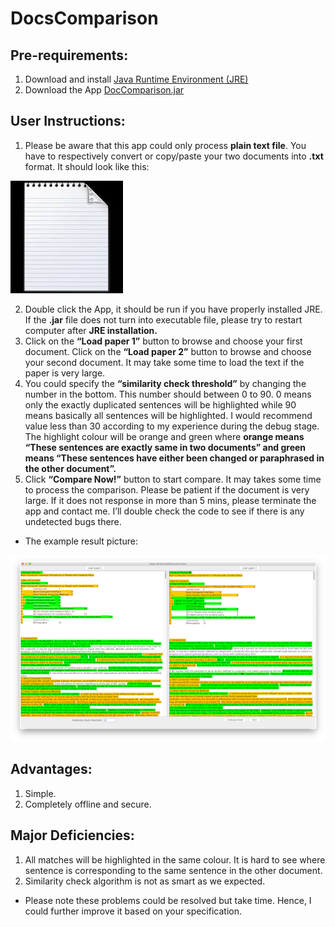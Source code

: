 # DocsComparison
## Pre-requirements:
1. Download and install [Java Runtime Environment (JRE)](https://www.java.com/en/download/)
2. Download the App [DocComparison.jar](https://drive.google.com/open?id=1fy8ri37NjXHdgrG4Ch635OpEt-gJkQ_j)

## User Instructions:
1. Please be aware that this app could only process **plain text file**. You have to respectively convert or copy/paste your two documents into **.txt** format. It should look like this:

![.txt fromat demo](https://github.com/hyphenzhao/DocsComparison/blob/master/demopic1.jpg)

2. Double click the App, it should be run if you have properly installed JRE. If the **.jar** file does not turn into executable file, please try to restart computer after **JRE installation.**
3. Click on the **“Load paper 1”** button to browse and choose your first document. Click on the **“Load paper 2”** button to browse and choose your second document. It may take some time to load the text if the paper is very large.
4. You could specify the **“similarity check threshold”** by changing the number in the bottom. This number should between 0 to 90. 0 means only the exactly duplicated sentences will be highlighted while 90 means basically all sentences will be highlighted. I would recommend value less than 30 according to my experience during the debug stage. The highlight colour will be orange and green where **orange means “These sentences are exactly same in two documents” and green means “These sentences have either been changed or paraphrased in the other document”.**
5. Click **“Compare Now!”** button to start compare. It may takes some time to process the comparison. Please be patient if the document is very large. If it does not response in more than 5 mins, please terminate the app and contact me. I’ll double check the code to see if there is any undetected bugs there.
+ The example result picture:

![example pic](https://github.com/hyphenzhao/DocsComparison/blob/master/demopic2.png)

## Advantages:
1. Simple.
2. Completely offline and secure. 

## Major Deficiencies:
1. All matches will be highlighted in the same colour. It is hard to see where sentence is corresponding to the same sentence in the other document.
2. Similarity check algorithm is not as smart as we expected. 
+ Please note these problems could be resolved but take time. Hence, I could further improve it based on your specification.
